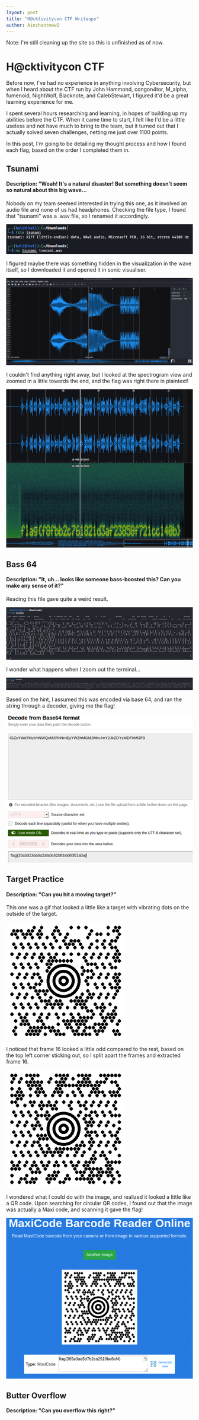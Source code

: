 ```yaml
---
layout: post
title: "H@cktivitycon CTF Writeups"
author: Ainchentmew2
---
```


Note: I'm still cleaning up the site so this is unfinished as of now.

# H@cktivitycon CTF

Before now, I've had no experience in anything involving Cybersecurity, but when I heard about the CTF run by John Hammond, congon4tor, M_alpha, fumenoid, NightWolf, Blacknote, and CalebStewart, I figured it'd be a great learning experience for me.


I spent several hours researching and learning, in hopes of building up my abilities before the CTF. When it came time to start, I felt like I'd be a little useless and not have much to bring to the team, but it turned out that I actually solved seven challenges, netting  me just over 1100 points.


In this post, I'm going to be detailing my thought process and how I found each flag, based on the order I completed them in.

## Tsunami
#### Description: "Woah! It's a natural disaster! But something doesn't seem so natural about this big wave...

Nobody on my team seemed interested in trying this one, as it involved an audio file and none of us had headphones.
Checking the file type, I found that "tsunami" was a .wav file, so I renamed it accordingly.

![Tsunami 1](https://raw.githubusercontent.com/Ainchentmew2/ainchentmew2.github.io/main/images/Tsunami2.png)

I figured maybe there was something hidden in the visualization in the wave itself, so I downloaded it and opened it in sonic visualiser.

![Tsunami 2](https://raw.githubusercontent.com/Ainchentmew2/ainchentmew2.github.io/main/images/Tsunami3.png)

I couldn't find anything right away, but I looked at the spectrogram view and zoomed in a little towards the end, and the flag was right there in plaintext!

![Tsunami 3](https://raw.githubusercontent.com/Ainchentmew2/ainchentmew2.github.io/main/images/Tsunami4.png)

## Bass 64
#### Description: "It, uh... looks like someone bass-boosted this? Can you make any sense of it?"

Reading this file gave quite a weird result.

![Bass64 1](https://raw.githubusercontent.com/Ainchentmew2/ainchentmew2.github.io/main/images/Bass642.png)

I wonder what happens when I zoom out the terminal...

![Bass64 2](https://raw.githubusercontent.com/Ainchentmew2/ainchentmew2.github.io/main/images/Bass643.png)

Based on the hint, I assumed this was encoded via base 64, and ran the string through a decoder, giving me the flag!

![Bass64 3](https://raw.githubusercontent.com/Ainchentmew2/ainchentmew2.github.io/main/images/Bass644.png)

## Target Practice
#### Description: "Can you hit a moving target?"

This one was a gif that looked a little like a target with vibrating dots on the outside of the target.

![Target Practice](https://raw.githubusercontent.com/Ainchentmew2/ainchentmew2.github.io/main/images/target_practice.gif)

I noticed that frame 16 looked a little odd compared to the rest, based on the top left corner sticking out, so I split apart the frames and extracted frame 16. 

![Target Practice 2](https://raw.githubusercontent.com/Ainchentmew2/ainchentmew2.github.io/main/images/Target_Practice2.gif)

I wondered what I could do with the image, and realized it looked a little like a QR code. Upon searching for circular QR codes, I found out that the image was actually a Maxi code, and scanning it gave the flag!

![Target Practice 3](https://raw.githubusercontent.com/Ainchentmew2/ainchentmew2.github.io/main/images/Target_Practice3.png)

## Butter Overflow
#### Description: "Can you overflow this right?"


